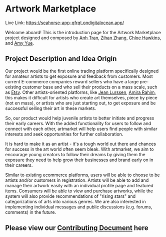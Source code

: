 # Artwork Marketplace

Live Link: https://seahorse-app-qfrqt.ondigitalocean.app/

Welcome aboard! This is the introduction page for the Artwork Marketplace project designed and composed by [Anh Tran](https://github.com/Anhtrr), [Zihan Zhang](https://github.com/StevenZhang0116), [Chloe Hawkins](https://github.com/chloeph323), and [Amy Yue](https://github.com/ay1534). 

## Project Description and Idea Origin

Our project would be the first online trading platform specifically designed for amateur artists to get exposure and feedback from customers. Most current E-commerce companies reward sellers who have a large pre-existing customer base and who sell their products on a mass scale, such as [Etsy](https://www.etsy.com/?utm_source=google&utm_medium=cpc&utm_term=etsy_e&utm_campaign=Search_US_Brand_GGL_ENG_General-Brand_Core_All_Exact&utm_ag=A1&utm_custom1=_k_EAIaIQobChMIlODO9cix_QIVa_7jBx3K5QB2EAAYASAAEgL5o_D_BwE_k_&utm_content=go_227553629_16342445429_536666953103_kwd-1818581752_c_&utm_custom2=227553629&gclid=EAIaIQobChMIlODO9cix_QIVa_7jBx3K5QB2EAAYASAAEgL5o_D_BwE). Other artists-oriented platforms, like [Jean Lurssen](https://www.jeanlurssen.com/), [Amira Rahim](https://www.amirarahim.com/), this makes it difficult for artists who create art themselves, piece by piece (not en mass), or artists who are just starting out, to get exposure and be successful selling their art in these markets.  

So, our product would help juvenile artists to better initiate and progress their early careers. With the added functionality for users to follow and connect with each other, artmarket will help users find people with similar interests and seek opportunities for further collaboration. 

It is hard to make it as an artist - it's a tough world out there and chances for success in the art world often seem bleak. With artmarket, we aim to encourage young creators to follow their dreams by giving them the exposure they need to help grow their businesses and brand early on in their careers. 

Similar to existing ecommerce platforms, users will be able to choose to be artists and/or customers in registration. Artists will be able to add and manage their artwork easily with an individual profile page and featured items. Consumers will be able to view and purchase artworks, while the system will also provide recommendations of "rising stars" and categorizations of arts into various genres. We are also interested in implementing individual messages and public discussions (e.g. forums, comments) in the future.


## Please view our [Contributing Document](https://github.com/agiledev-students-spring-2023/final-project-artwork-marketplace/blob/master/CONTRIBUTING.md) here 
